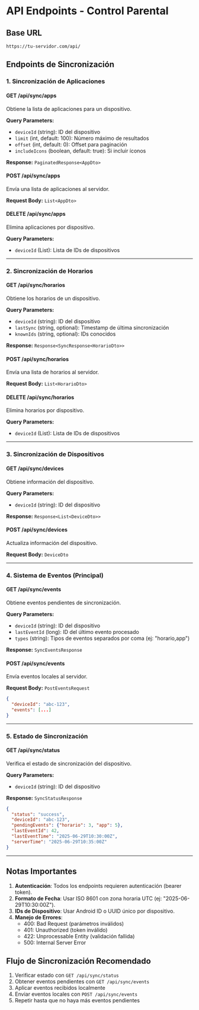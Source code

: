 # API Endpoints - Control Parental

## Base URL
`https://tu-servidor.com/api/`

## Endpoints de Sincronización

### 1. Sincronización de Aplicaciones

#### GET /api/sync/apps
Obtiene la lista de aplicaciones para un dispositivo.

**Query Parameters:**
- `deviceId` (string): ID del dispositivo
- `limit` (int, default: 100): Número máximo de resultados
- `offset` (int, default: 0): Offset para paginación
- `includeIcons` (boolean, default: true): Si incluir íconos

**Response:** `PaginatedResponse<AppDto>`

#### POST /api/sync/apps
Envía una lista de aplicaciones al servidor.

**Request Body:** `List<AppDto>`

#### DELETE /api/sync/apps
Elimina aplicaciones por dispositivo.

**Query Parameters:**
- `deviceId` (List<string>): Lista de IDs de dispositivos

---

### 2. Sincronización de Horarios

#### GET /api/sync/horarios
Obtiene los horarios de un dispositivo.

**Query Parameters:**
- `deviceId` (string): ID del dispositivo
- `lastSync` (string, optional): Timestamp de última sincronización
- `knownIds` (string, optional): IDs conocidos

**Response:** `Response<SyncResponse<HorarioDto>>`

#### POST /api/sync/horarios
Envía una lista de horarios al servidor.

**Request Body:** `List<HorarioDto>`

#### DELETE /api/sync/horarios
Elimina horarios por dispositivo.

**Query Parameters:**
- `deviceId` (List<string>): Lista de IDs de dispositivos

---

### 3. Sincronización de Dispositivos

#### GET /api/sync/devices
Obtiene información del dispositivo.

**Query Parameters:**
- `deviceId` (string): ID del dispositivo

**Response:** `Response<List<DeviceDto>>`

#### POST /api/sync/devices
Actualiza información del dispositivo.

**Request Body:** `DeviceDto`

---

### 4. Sistema de Eventos (Principal)

#### GET /api/sync/events
Obtiene eventos pendientes de sincronización.

**Query Parameters:**
- `deviceId` (string): ID del dispositivo
- `lastEventId` (long): ID del último evento procesado
- `types` (string): Tipos de eventos separados por coma (ej: "horario,app")

**Response:** `SyncEventsResponse`

#### POST /api/sync/events
Envía eventos locales al servidor.

**Request Body:** `PostEventsRequest`
```json
{
  "deviceId": "abc-123",
  "events": [...]
}
```

---

### 5. Estado de Sincronización

#### GET /api/sync/status
Verifica el estado de sincronización del dispositivo.

**Query Parameters:**
- `deviceId` (string): ID del dispositivo

**Response:** `SyncStatusResponse`
```json
{
  "status": "success",
  "deviceId": "abc-123",
  "pendingEvents": {"horario": 3, "app": 5},
  "lastEventId": 42,
  "lastEventTime": "2025-06-29T10:30:00Z",
  "serverTime": "2025-06-29T10:35:00Z"
}
```

---

## Notas Importantes

1. **Autenticación**: Todos los endpoints requieren autenticación (bearer token).
2. **Formato de Fecha**: Usar ISO 8601 con zona horaria UTC (ej: "2025-06-29T10:30:00Z").
3. **IDs de Dispositivo**: Usar Android ID o UUID único por dispositivo.
4. **Manejo de Errores**: 
   - 400: Bad Request (parámetros inválidos)
   - 401: Unauthorized (token inválido)
   - 422: Unprocessable Entity (validación fallida)
   - 500: Internal Server Error

## Flujo de Sincronización Recomendado

1. Verificar estado con `GET /api/sync/status`
2. Obtener eventos pendientes con `GET /api/sync/events`
3. Aplicar eventos recibidos localmente
4. Enviar eventos locales con `POST /api/sync/events`
5. Repetir hasta que no haya más eventos pendientes 